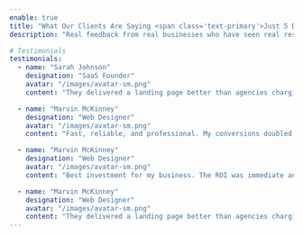 ```yaml
---
enable: true
title: "What Our Clients Are Saying <span class='text-primary'>Just 5 Days</span>"
description: "Real feedback from real businesses who have seen real results."

# Testimonials
testimonials:
  - name: "Sarah Johnson"
    designation: "SaaS Founder"
    avatar: "/images/avatar-sm.png"
    content: "They delivered a landing page better than agencies charging 10x more. My conversion rate doubled within the first week!"

  - name: "Marvin McKinney"
    designation: "Web Designer"
    avatar: "/images/avatar-sm.png"
    content: "Fast, reliable, and professional. My conversions doubled and I'm getting more quality leads than ever before."

  - name: "Marvin McKinney"
    designation: "Web Designer"
    avatar: "/images/avatar-sm.png"
    content: "Best investment for my business. The ROI was immediate and substantial. Will definitely order again."

  - name: "Marvin McKinney"
    designation: "Web Designer"
    avatar: "/images/avatar-sm.png"
    content: "They delivered a landing page better than agencies charging 10x more. My conversion rate doubled within the first week!"
---
```

